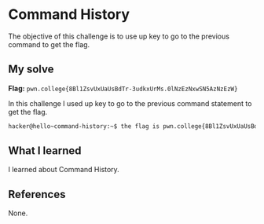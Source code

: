 # Command History
The objective of this challenge is to use up key to go to the previous command to get the flag.

## My solve
**Flag:** `pwn.college{8Bl1ZsvUxUaUsBdTr-3udkxUrMs.0lNzEzNxwSN5AzNzEzW}`

In this challenge I used up key to go to the previous command statement to get the flag.
```bash
hacker@hello~command-history:~$ the flag is pwn.college{8Bl1ZsvUxUaUsBdTr-3udkxUrMs.0lNzEzNxwSN5AzNzEzW}
```

## What I learned
I learned about Command History.

## References 
None.
